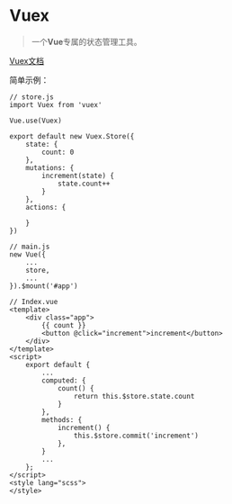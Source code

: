 # Vuex  
> 一个**Vue**专属的状态管理工具。

[Vuex文档](https://vuex.vuejs.org/zh/)

简单示例：  

	// store.js
	import Vuex from 'vuex'

	Vue.use(Vuex)

	export default new Vuex.Store({
	    state: {
	        count: 0
	    },
	    mutations: {
	        increment(state) {
	            state.count++
	        }
	    },
	    actions: {

	    }
	})

	// main.js
	new Vue({
	    ...
	    store,
	    ...
	}).$mount('#app')

	// Index.vue
	<template>
	    <div class="app">
	        {{ count }}
	        <button @click="increment">increment</button>
	    </div>
	</template>
	<script>
	    export default {
	        ...
	        computed: {
	            count() {
	                return this.$store.state.count
	            }
	        },
	        methods: {
	        	increment() {
					this.$store.commit('increment')
        		},
	        }
	        ...
	    };
	</script>
	<style lang="scss">
	</style>

